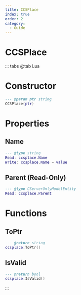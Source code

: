 ```yaml
---
title: CCSPlace
index: true
order: 2
category:
  - Guide
---
```


# CCSPlace

::: tabs
@tab Lua
# Constructor
```lua
--- @param ptr string
CCSPlace(ptr)
```
# Properties
## Name 
```lua
--- @type string
Read: ccsplace.Name
Write: ccsplace.Name = value
```
## Parent (Read-Only)
```lua
--- @type CServerOnlyModelEntity
Read: ccsplace.Parent
```
# Functions
## ToPtr
```lua
--- @return string
ccsplace:ToPtr()
```
## IsValid
```lua
--- @return bool
ccsplace:IsValid()
```

:::